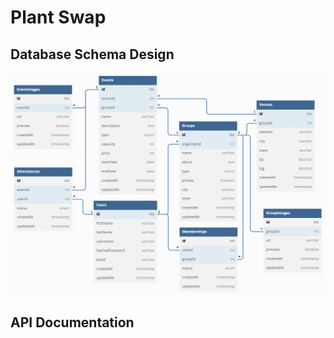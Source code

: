 # Plant Swap

## Database Schema Design

![db-schema]

[db-schema]: ./images/db-schema.png

## API Documentation
